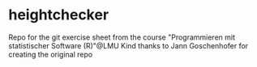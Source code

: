 # heightchecker
Repo for the git exercise sheet from the course "Programmieren mit statistischer Software (R)"@LMU
Kind thanks to Jann Goschenhofer for creating the original repo
